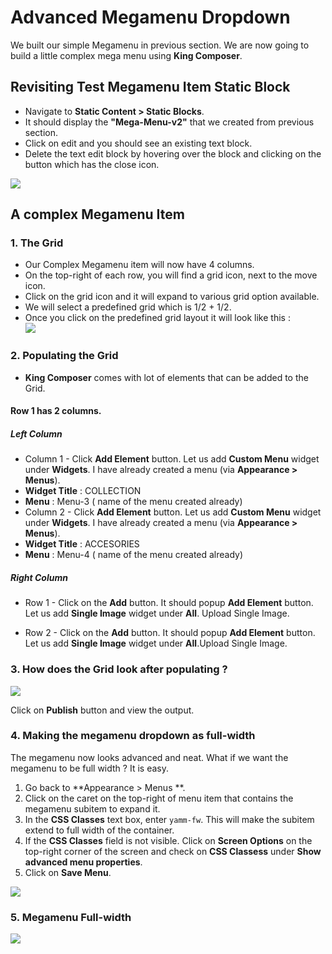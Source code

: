 # Advanced Megamenu Dropdown

We built our simple Megamenu in previous section. We are now going to build a little complex mega menu using **King Composer**.

## Revisiting Test Megamenu Item Static Block

* Navigate to **Static Content > Static Blocks**.
* It should display the **"Mega-Menu-v2"** that we created from previous section.
* Click on edit and you should see an existing text block.
* Delete the text edit block by hovering over the block and clicking on the button which has the close icon.

![](http://transvelo.github.io/docs/bewear/images/edit-test-megamenu-item.png)

## A complex Megamenu Item

### 1. The Grid

* Our Complex Megamenu item will now have 4 columns.
* On the top-right of each row, you will find a grid icon, next to the move icon.
* Click on the grid icon and it will expand to various grid option available.
* We will select a predefined grid which is 1/2 + 1/2.
* Once you click on the predefined grid layout it will look like this :<br/>![](http://transvelo.github.io/docs/bewear/images/vc-two-col-grid-on-selection.png)



### 2. Populating the Grid

* **King Composer** comes with lot of elements that can be added to the Grid.

#### Row 1 has 2 columns.
##### Left Column
* Column 1 - Click **Add Element** button. Let us add **Custom Menu** widget under **Widgets**. I have already created a menu (via **Appearance > Menus**).
 * **Widget Title** : COLLECTION
 * **Menu** : Menu-3 ( name of the menu created already)
* Column 2 -  Click **Add Element** button. Let us add **Custom Menu** widget under **Widgets**. I have already created a menu (via **Appearance > Menus**).
 * **Widget Title** : ACCESORIES
 * **Menu** : Menu-4 ( name of the menu created already)

##### Right Column

* Row 1 -  Click on the **Add** button. It should popup **Add Element** button. Let us add **Single Image** widget under **All**. Upload Single Image.

* Row 2 -  Click on the **Add** button. It should popup **Add Element** button. Let us add **Single Image** widget under **All**.Upload Single Image.

### 3. How does the Grid look after populating ?

![](http://transvelo.github.io/docs/bewear/images/vc-megamenu-backend-editor.png)

Click on **Publish** button and view the output.

### 4. Making the megamenu dropdown as full-width

The megamenu now looks advanced and neat. What if we want the megamenu to be full width ? It is easy.

1. Go back to **Appearance > Menus **.
2. Click on the caret on the top-right of menu item that contains the megamenu subitem to expand it.
3. In the **CSS Classes** text box, enter `yamm-fw`. This will make the subitem extend to full width of the container.
4. If the **CSS Classes** field is not visible. Click on **Screen Options** on the top-right corner of the screen and check on **CSS Classess** under **Show advanced menu properties**.
4. Click on **Save Menu**.

![](http://transvelo.github.io/docs/bewear/images/yamm-fw.png)

### 5. Megamenu Full-width

![](http://transvelo.github.io/docs/bewear/images/yamm-fw-output.png)



